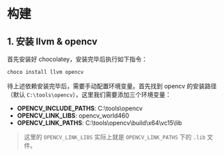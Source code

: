 # 构建

## 1. 安装 llvm & opencv

首先安装好 chocolatey，安装完毕后执行如下指令：

```bash
choco install llvm opencv
```

待上述依赖安装完毕后，需要手动配置环境变量。首先找到 opencv 的安装路径（默认 `C:\tools\opencv`），这里我们需要添加三个环境变量：

- **OPENCV_INCLUDE_PATHS**: C:\tools\opencv
- **OPENCV_LINK_LIBS**: opencv_world460
- **OPENCV_LINK_PATHS**: C:\tools\opencv\build\x64\vc15\lib

> 这里的 `OPENCV_LINK_LIBS` 实际上就是 `OPENCV_LINK_PATHS` 下的 `.lib` 文件。